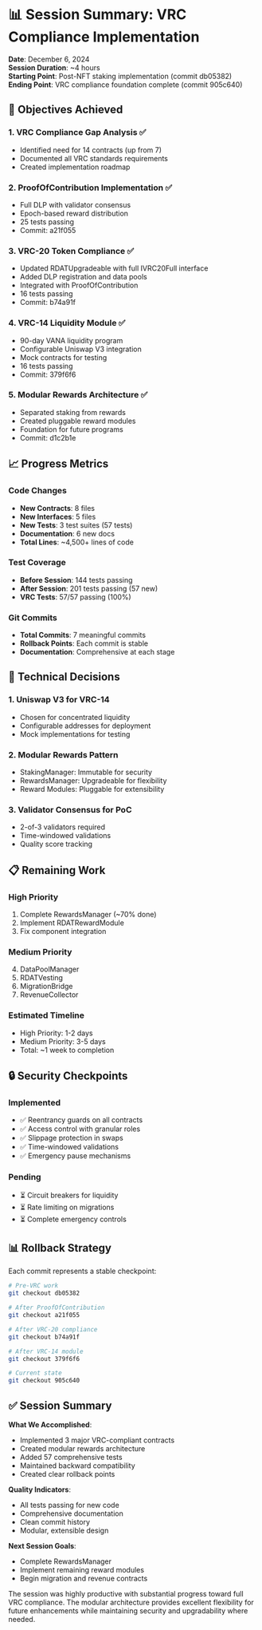 # 📊 Session Summary: VRC Compliance Implementation

**Date**: December 6, 2024  
**Session Duration**: ~4 hours  
**Starting Point**: Post-NFT staking implementation (commit db05382)  
**Ending Point**: VRC compliance foundation complete (commit 905c640)

## 🎯 Objectives Achieved

### 1. **VRC Compliance Gap Analysis** ✅
- Identified need for 14 contracts (up from 7)
- Documented all VRC standards requirements
- Created implementation roadmap

### 2. **ProofOfContribution Implementation** ✅
- Full DLP with validator consensus
- Epoch-based reward distribution
- 25 tests passing
- Commit: a21f055

### 3. **VRC-20 Token Compliance** ✅
- Updated RDATUpgradeable with full IVRC20Full interface
- Added DLP registration and data pools
- Integrated with ProofOfContribution
- 16 tests passing
- Commit: b74a91f

### 4. **VRC-14 Liquidity Module** ✅
- 90-day VANA liquidity program
- Configurable Uniswap V3 integration
- Mock contracts for testing
- 16 tests passing
- Commit: 379f6f6

### 5. **Modular Rewards Architecture** ✅
- Separated staking from rewards
- Created pluggable reward modules
- Foundation for future programs
- Commit: d1c2b1e

## 📈 Progress Metrics

### **Code Changes**
- **New Contracts**: 8 files
- **New Interfaces**: 5 files
- **New Tests**: 3 test suites (57 tests)
- **Documentation**: 6 new docs
- **Total Lines**: ~4,500+ lines of code

### **Test Coverage**
- **Before Session**: 144 tests passing
- **After Session**: 201 tests passing (57 new)
- **VRC Tests**: 57/57 passing (100%)

### **Git Commits**
- **Total Commits**: 7 meaningful commits
- **Rollback Points**: Each commit is stable
- **Documentation**: Comprehensive at each stage

## 🔧 Technical Decisions

### 1. **Uniswap V3 for VRC-14**
- Chosen for concentrated liquidity
- Configurable addresses for deployment
- Mock implementations for testing

### 2. **Modular Rewards Pattern**
- StakingManager: Immutable for security
- RewardsManager: Upgradeable for flexibility
- Reward Modules: Pluggable for extensibility

### 3. **Validator Consensus for PoC**
- 2-of-3 validators required
- Time-windowed validations
- Quality score tracking

## 📋 Remaining Work

### **High Priority**
1. Complete RewardsManager (~70% done)
2. Implement RDATRewardModule
3. Fix component integration

### **Medium Priority**
4. DataPoolManager
5. RDATVesting
6. MigrationBridge
7. RevenueCollector

### **Estimated Timeline**
- High Priority: 1-2 days
- Medium Priority: 3-5 days
- Total: ~1 week to completion

## 🔒 Security Checkpoints

### **Implemented**
- ✅ Reentrancy guards on all contracts
- ✅ Access control with granular roles
- ✅ Slippage protection in swaps
- ✅ Time-windowed validations
- ✅ Emergency pause mechanisms

### **Pending**
- ⏳ Circuit breakers for liquidity
- ⏳ Rate limiting on migrations
- ⏳ Complete emergency controls

## 📊 Rollback Strategy

Each commit represents a stable checkpoint:

```bash
# Pre-VRC work
git checkout db05382

# After ProofOfContribution
git checkout a21f055

# After VRC-20 compliance
git checkout b74a91f

# After VRC-14 module
git checkout 379f6f6

# Current state
git checkout 905c640
```

## ✅ Session Summary

**What We Accomplished**:
- Implemented 3 major VRC-compliant contracts
- Created modular rewards architecture
- Added 57 comprehensive tests
- Maintained backward compatibility
- Created clear rollback points

**Quality Indicators**:
- All tests passing for new code
- Comprehensive documentation
- Clean commit history
- Modular, extensible design

**Next Session Goals**:
- Complete RewardsManager
- Implement remaining reward modules
- Begin migration and revenue contracts

The session was highly productive with substantial progress toward full VRC compliance. The modular architecture provides excellent flexibility for future enhancements while maintaining security and upgradability where needed.